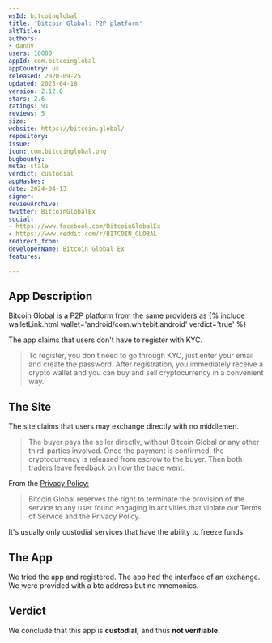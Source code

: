 ```yaml
---
wsId: bitcoinglobal
title: 'Bitcoin Global: P2P platform'
altTitle: 
authors:
- danny
users: 10000
appId: com.bitcoinglobal
appCountry: us
released: 2020-09-25
updated: 2023-04-18
version: 2.12.0
stars: 2.6
ratings: 91
reviews: 5
size: 
website: https://bitcoin.global/
repository: 
issue: 
icon: com.bitcoinglobal.png
bugbounty: 
meta: stale
verdict: custodial
appHashes: 
date: 2024-04-13
signer: 
reviewArchive: 
twitter: BitcoinGlobalEx
social:
- https://www.facebook.com/BitcoinGlobalEx
- https://www.reddit.com/r/BITCOIN_GLOBAL
redirect_from: 
developerName: Bitcoin Global Ex
features: 

---
```


## App Description

Bitcoin Global is a P2P platform from the [same providers](https://whitebit.com/bitcoin-global) as {% include walletLink.html wallet='android/com.whitebit.android' verdict='true' %}

The app claims that users don't have to register with KYC. 

> To register, you don’t need to go through KYC, just enter your email and create the password. After registration, you immediately receive a crypto wallet and you can buy and sell cryptocurrency in a convenient way.

## The Site

The site claims that users may exchange directly with no middlemen.

> The buyer pays the seller directly, without Bitcoin Global or any other third-parties involved. Once the payment is confirmed, the cryptocurrency is released from escrow to the buyer. Then both traders leave feedback on how the trade went.

From the [Privacy Policy:](https://bitcoin.global/privacy-policy)

> Bitcoin Global reserves the right to terminate the provision of the service to any user found engaging in activities that violate our Terms of Service and the Privacy Policy.

It's usually only custodial services that have the ability to freeze funds.

## The App

We tried the app and registered. The app had the interface of an exchange. We were provided with a btc address but no mnemonics. 

## Verdict
We conclude that this app is **custodial,** and thus **not verifiable.**
